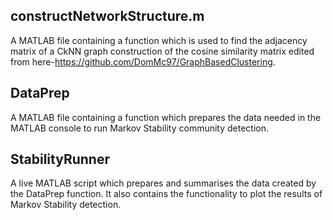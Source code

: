 ## constructNetworkStructure.m

A MATLAB file containing a function which is used to find the adjacency matrix of a CkNN graph construction of the cosine similarity matrix edited from here-https://github.com/DomMc97/GraphBasedClustering.

## DataPrep

A MATLAB file containing a function which prepares the data needed in the MATLAB console to run Markov Stability community detection.

## StabilityRunner

A live MATLAB script which prepares and summarises the data created by the DataPrep function. It also contains the functionality to plot the results of Markov Stability detection.

